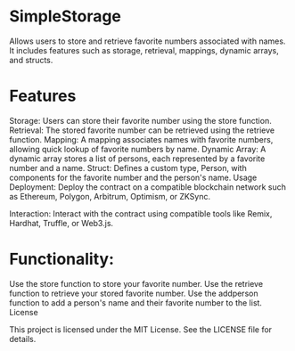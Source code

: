 # SimpleStorage
Allows users to store and retrieve favorite numbers associated with names. It includes features such as storage, retrieval, mappings, dynamic arrays, and structs.

# Features
Storage: Users can store their favorite number using the store function.
Retrieval: The stored favorite number can be retrieved using the retrieve function.
Mapping: A mapping associates names with favorite numbers, allowing quick lookup of favorite numbers by name.
Dynamic Array: A dynamic array stores a list of persons, each represented by a favorite number and a name.
Struct: Defines a custom type, Person, with components for the favorite number and the person's name.
Usage
Deployment: Deploy the contract on a compatible blockchain network such as Ethereum, Polygon, Arbitrum, Optimism, or ZKSync.

Interaction: Interact with the contract using compatible tools like Remix, Hardhat, Truffle, or Web3.js.

# Functionality:

Use the store function to store your favorite number.
Use the retrieve function to retrieve your stored favorite number.
Use the addperson function to add a person's name and their favorite number to the list.
License

This project is licensed under the MIT License. See the LICENSE file for details.


